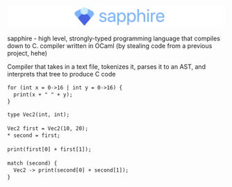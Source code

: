 ![Banner with the Sapphire programming language logo](banner.png)

sapphire - high level, strongly-typed programming language that compiles down to C. compiler written in OCaml (by stealing code from a previous project, hehe)

Compiler that takes in a text file, tokenizes it, parses it to an AST, and interprets that tree to produce C code

```
for (int x = 0->16 | int y = 0->16) {
  print(x + " " + y);
}
```

```
type Vec2(int, int);

Vec2 first = Vec2(10, 20);
* second = first;

print(first[0] + first[1]);

match (second) {
  Vec2 -> print(second[0] + second[1]);
}
```

